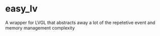 # easy_lv

A wrapper for LVGL that abstracts away a lot of the repetetive event and memory management complexity
